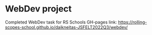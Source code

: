 # WebDev project

Completed WebDev task for RS Schools
GH-pages link:
https://rolling-scopes-school.github.io/daikneitas-JSFELT2022Q3/webdev/

